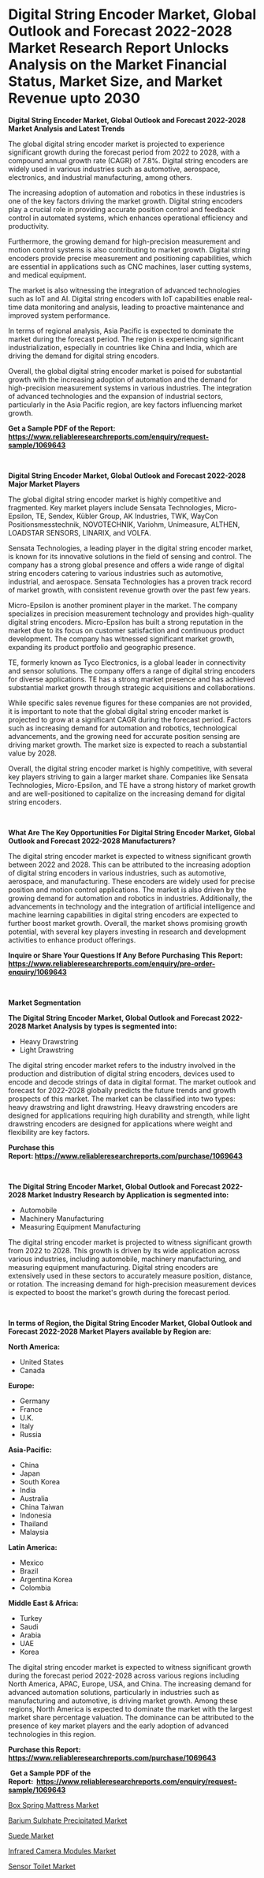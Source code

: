 <p><h1>Digital String Encoder Market, Global Outlook and Forecast 2022-2028 Market Research Report Unlocks Analysis on the Market Financial Status, Market Size, and Market Revenue upto 2030</h1></p><p><strong>Digital String Encoder Market, Global Outlook and Forecast 2022-2028 Market Analysis and Latest Trends</strong></p>
<p><p>The global digital string encoder market is projected to experience significant growth during the forecast period from 2022 to 2028, with a compound annual growth rate (CAGR) of 7.8%. Digital string encoders are widely used in various industries such as automotive, aerospace, electronics, and industrial manufacturing, among others.</p><p>The increasing adoption of automation and robotics in these industries is one of the key factors driving the market growth. Digital string encoders play a crucial role in providing accurate position control and feedback control in automated systems, which enhances operational efficiency and productivity.</p><p>Furthermore, the growing demand for high-precision measurement and motion control systems is also contributing to market growth. Digital string encoders provide precise measurement and positioning capabilities, which are essential in applications such as CNC machines, laser cutting systems, and medical equipment.</p><p>The market is also witnessing the integration of advanced technologies such as IoT and AI. Digital string encoders with IoT capabilities enable real-time data monitoring and analysis, leading to proactive maintenance and improved system performance.</p><p>In terms of regional analysis, Asia Pacific is expected to dominate the market during the forecast period. The region is experiencing significant industrialization, especially in countries like China and India, which are driving the demand for digital string encoders.</p><p>Overall, the global digital string encoder market is poised for substantial growth with the increasing adoption of automation and the demand for high-precision measurement systems in various industries. The integration of advanced technologies and the expansion of industrial sectors, particularly in the Asia Pacific region, are key factors influencing market growth.</p></p>
<p><strong>Get a Sample PDF of the Report:&nbsp; <a href="https://www.reliableresearchreports.com/enquiry/request-sample/1069643">https://www.reliableresearchreports.com/enquiry/request-sample/1069643</a></strong></p>
<p>&nbsp;</p>
<p><strong>Digital String Encoder Market, Global Outlook and Forecast 2022-2028 Major Market Players</strong></p>
<p><p>The global digital string encoder market is highly competitive and fragmented. Key market players include Sensata Technologies, Micro-Epsilon, TE, Sendex, Kübler Group, AK Industries, TWK, WayCon Positionsmesstechnik, NOVOTECHNIK, Variohm, Unimeasure, ALTHEN, LOADSTAR SENSORS, LINARIX, and VOLFA.</p><p>Sensata Technologies, a leading player in the digital string encoder market, is known for its innovative solutions in the field of sensing and control. The company has a strong global presence and offers a wide range of digital string encoders catering to various industries such as automotive, industrial, and aerospace. Sensata Technologies has a proven track record of market growth, with consistent revenue growth over the past few years.</p><p>Micro-Epsilon is another prominent player in the market. The company specializes in precision measurement technology and provides high-quality digital string encoders. Micro-Epsilon has built a strong reputation in the market due to its focus on customer satisfaction and continuous product development. The company has witnessed significant market growth, expanding its product portfolio and geographic presence.</p><p>TE, formerly known as Tyco Electronics, is a global leader in connectivity and sensor solutions. The company offers a range of digital string encoders for diverse applications. TE has a strong market presence and has achieved substantial market growth through strategic acquisitions and collaborations.</p><p>While specific sales revenue figures for these companies are not provided, it is important to note that the global digital string encoder market is projected to grow at a significant CAGR during the forecast period. Factors such as increasing demand for automation and robotics, technological advancements, and the growing need for accurate position sensing are driving market growth. The market size is expected to reach a substantial value by 2028.</p><p>Overall, the digital string encoder market is highly competitive, with several key players striving to gain a larger market share. Companies like Sensata Technologies, Micro-Epsilon, and TE have a strong history of market growth and are well-positioned to capitalize on the increasing demand for digital string encoders.</p></p>
<p>&nbsp;</p>
<p><strong>What Are The Key Opportunities For Digital String Encoder Market, Global Outlook and Forecast 2022-2028 Manufacturers?</strong></p>
<p><p>The digital string encoder market is expected to witness significant growth between 2022 and 2028. This can be attributed to the increasing adoption of digital string encoders in various industries, such as automotive, aerospace, and manufacturing. These encoders are widely used for precise position and motion control applications. The market is also driven by the growing demand for automation and robotics in industries. Additionally, the advancements in technology and the integration of artificial intelligence and machine learning capabilities in digital string encoders are expected to further boost market growth. Overall, the market shows promising growth potential, with several key players investing in research and development activities to enhance product offerings.</p></p>
<p><strong>Inquire or Share Your Questions If Any Before Purchasing This Report: <a href="https://www.reliableresearchreports.com/enquiry/pre-order-enquiry/1069643">https://www.reliableresearchreports.com/enquiry/pre-order-enquiry/1069643</a></strong></p>
<p>&nbsp;</p>
<p><strong>Market Segmentation</strong></p>
<p><strong>The Digital String Encoder Market, Global Outlook and Forecast 2022-2028 Market Analysis by types is segmented into:</strong></p>
<p><ul><li>Heavy Drawstring</li><li>Light Drawstring</li></ul></p>
<p><p>The digital string encoder market refers to the industry involved in the production and distribution of digital string encoders, devices used to encode and decode strings of data in digital format. The market outlook and forecast for 2022-2028 globally predicts the future trends and growth prospects of this market. The market can be classified into two types: heavy drawstring and light drawstring. Heavy drawstring encoders are designed for applications requiring high durability and strength, while light drawstring encoders are designed for applications where weight and flexibility are key factors.</p></p>
<p><strong>Purchase this Report:&nbsp;<a href="https://www.reliableresearchreports.com/purchase/1069643">https://www.reliableresearchreports.com/purchase/1069643</a></strong></p>
<p>&nbsp;</p>
<p><strong>The Digital String Encoder Market, Global Outlook and Forecast 2022-2028 Market Industry Research by Application is segmented into:</strong></p>
<p><ul><li>Automobile</li><li>Machinery Manufacturing</li><li>Measuring Equipment Manufacturing</li></ul></p>
<p><p>The digital string encoder market is projected to witness significant growth from 2022 to 2028. This growth is driven by its wide application across various industries, including automobile, machinery manufacturing, and measuring equipment manufacturing. Digital string encoders are extensively used in these sectors to accurately measure position, distance, or rotation. The increasing demand for high-precision measurement devices is expected to boost the market's growth during the forecast period.</p></p>
<p>&nbsp;</p>
<p><strong>In terms of Region, the Digital String Encoder Market, Global Outlook and Forecast 2022-2028 Market Players available by Region are:</strong></p>
<p>
    <p> <strong> North America: </strong>
        <ul>
            <li>United States</li>
            <li>Canada</li>
        </ul>
        </p> 
    <p> <strong> Europe: </strong>
        <ul>
            <li>Germany</li>
            <li>France</li>
            <li>U.K.</li>
            <li>Italy</li>
            <li>Russia</li>
        </ul>
        </p> 
    <p> <strong> Asia-Pacific: </strong>
        <ul>
            <li>China</li>
            <li>Japan</li>
            <li>South Korea</li>
            <li>India</li>
            <li>Australia</li>
            <li>China Taiwan</li>
            <li>Indonesia</li>
            <li>Thailand</li>
            <li>Malaysia</li>
        </ul>
        </p> 
    <p> <strong> Latin America: </strong>
        <ul>
            <li>Mexico</li>
            <li>Brazil</li>
            <li>Argentina Korea</li>
            <li>Colombia</li>
        </ul>
        </p> 
    <p> <strong> Middle East & Africa: </strong>
        <ul>
            <li>Turkey</li>
            <li>Saudi</li>
            <li>Arabia</li>
            <li>UAE</li>
            <li>Korea</li>
        </ul>
    </p>
    </p>
<p><p>The digital string encoder market is expected to witness significant growth during the forecast period 2022-2028 across various regions including North America, APAC, Europe, USA, and China. The increasing demand for advanced automation solutions, particularly in industries such as manufacturing and automotive, is driving market growth. Among these regions, North America is expected to dominate the market with the largest market share percentage valuation. The dominance can be attributed to the presence of key market players and the early adoption of advanced technologies in this region.</p></p>
<p><strong>Purchase this Report: <a href="https://www.reliableresearchreports.com/purchase/1069643">https://www.reliableresearchreports.com/purchase/1069643</a></strong></p>
<p>&nbsp;<strong>Get a Sample PDF of the Report:&nbsp;&nbsp;<a href="https://www.reliableresearchreports.com/enquiry/request-sample/1069643">https://www.reliableresearchreports.com/enquiry/request-sample/1069643</a></strong></p>
<p><strong></strong></p>
<p><p><a href="https://www.linkedin.com/pulse/box-spring-mattress-market-challenges-opportunities-growth-r1jrf/">Box Spring Mattress Market</a></p><p><a href="https://medium.com/@vergiekunze/barium-sulphate-precipitated-market-size-growth-forecast-2023-2030-5266c0448f3f">Barium Sulphate Precipitated Market</a></p><p><a href="https://medium.com/@erickasauer/suede-market-size-growth-forecast-2023-2030-e1bceeab642e">Suede Market</a></p><p><a href="https://www.reportprime.com/infrared-camera-modules-r4187">Infrared Camera Modules Market</a></p><p><a href="https://www.linkedin.com/pulse/sensor-toilet-market-research-report-provides-thorough-mdagf/">Sensor Toilet Market</a></p></p>
